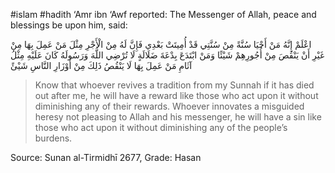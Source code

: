 #islam #hadith 
‘Amr ibn ‘Awf reported: The Messenger of Allah, peace and blessings be upon him, said:

اعْلَمْ إِنَّهُ مَنْ أَحْيَا سُنَّةً مِنْ سُنَّتِي قَدْ أُمِيتَتْ بَعْدِي فَإِنَّ لَهُ مِنْ الْأَجْرِ مِثْلَ مَنْ عَمِلَ بِهَا مِنْ غَيْرِ أَنْ يَنْقُصَ مِنْ أُجُورِهِمْ شَيْئًا وَمَنْ ابْتَدَعَ بِدْعَةَ ضَلَالَةٍ لَا تُرْضِي اللَّهَ وَرَسُولَهُ كَانَ عَلَيْهِ مِثْلُ آثَامِ مَنْ عَمِلَ بِهَا لَا يَنْقُصُ ذَلِكَ مِنْ أَوْزَارِ النَّاسِ شَيْئً

> Know that whoever revives a tradition from my Sunnah if it has died out after me, he will have a reward like those who act upon it without diminishing any of their rewards. Whoever innovates a misguided heresy not pleasing to Allah and his messenger, he will have a sin like those who act upon it without diminishing any of the people’s burdens.

Source: Sunan al-Tirmidhī 2677, Grade: Hasan